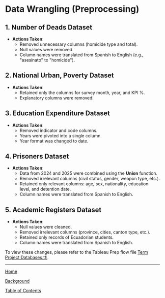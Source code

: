 # Data Wrangling (Preprocessing)

## 1. Number of Deads Dataset

- **Actions Taken**:
  - Removed unnecessary columns (homicide type and total).
  - Null values were removed.
  - Column names were translated from Spanish to English (e.g., "asesinato" to "homicide").

## 2. National Urban, Poverty Dataset

- **Actions Taken**:
  - Retained only the columns for survey month, year, and KPI %.
  - Explanatory columns were removed.

## 3. Education Expenditure Dataset

- **Actions Taken**:
  - Removed indicator and code columns.
  - Years were pivoted into a single column.
  - Year format was changed to date.

## 4. Prisoners Dataset

- **Actions Taken**:
  - Data from 2024 and 2025 were combined using the **Union** function.
  - Removed irrelevant columns (civil status, gender, weapon type, etc.).
  - Retained only relevant columns: age, sex, nationality, education level, and detention date.
  - Column names were translated from Spanish to English.

## 5. Academic Registers Dataset

- **Actions Taken**:
  - Null values were cleaned.
  - Removed irrelevant columns (province, cities, canton type, etc.).
  - Retained only records of Ecuadorian students.
  - Column names were translated from Spanish to English.

To view these changes, please refer to the Tableau Prep flow file [Term Project Databases.tfl](Code/Term%20Project%20Databases.tfl).


---
[Home](https://github.com/angelmunozz/Term_Project_BSAD482/blob/main/README.md)

[Background](https://github.com/angelmunozz/Term_Project_BSAD482/blob/main/Background.md)

[Table of Contents](https://github.com/angelmunozz/Term_Project_BSAD482/blob/main/T.Contents.md)
